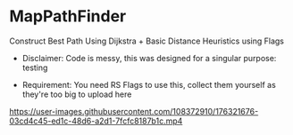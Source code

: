 # MapPathFinder
Construct Best Path Using Dijkstra + Basic Distance Heuristics using Flags

* Disclaimer: Code is messy, this was designed for a singular purpose: testing

* Requirement: You need RS Flags to use this, collect them yourself as they're too big to upload here


https://user-images.githubusercontent.com/108372910/176321676-03cd4c45-ed1c-48d6-a2d1-7fcfc8187b1c.mp4

